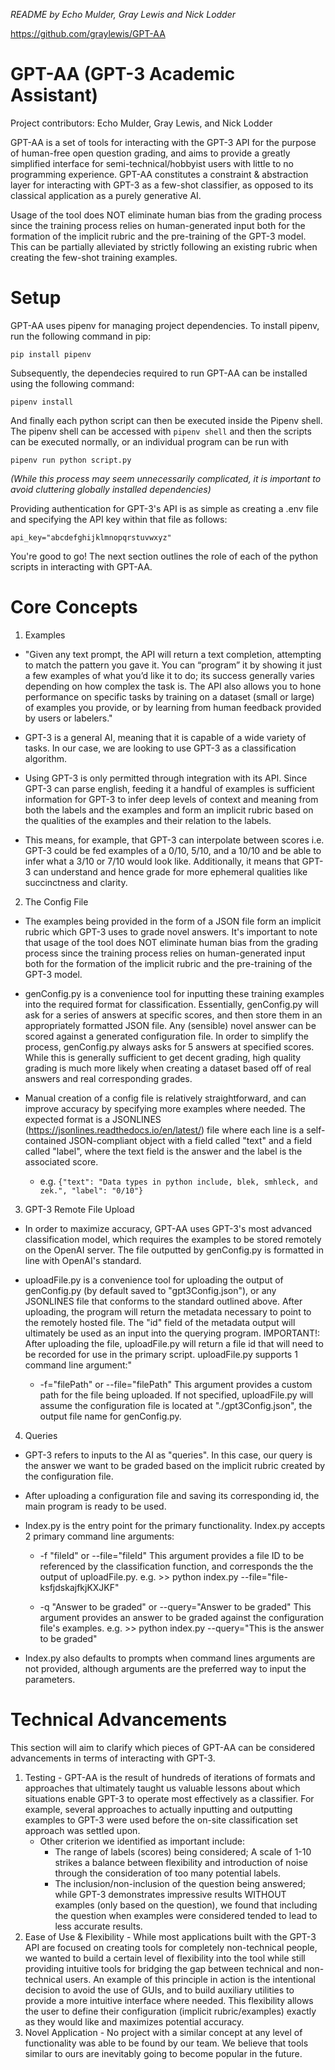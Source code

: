 _README by Echo Mulder, Gray Lewis and Nick Lodder_

https://github.com/graylewis/GPT-AA

# GPT-AA (GPT-3 Academic Assistant)

Project contributors: Echo Mulder, Gray Lewis, and Nick Lodder

GPT-AA is a set of tools for interacting with the GPT-3 API for the purpose of human-free open question grading, and aims to provide a greatly simplified interface for semi-technical/hobbyist users with little to no programming experience. GPT-AA constitutes a constraint & abstraction layer for interacting with GPT-3 as a few-shot classifier, as opposed to its classical application as a purely generative AI.

Usage of the tool does NOT eliminate human bias from the grading process since the training process relies on human-generated input both for the formation of the implicit rubric and the pre-training of the GPT-3 model. This can be partially alleviated by strictly following an existing rubric when creating the few-shot training examples.

# Setup

GPT-AA uses pipenv for managing project dependencies. To install pipenv, run the following command in pip:

```pip install pipenv```

Subsequently, the dependecies required to run GPT-AA can be installed using the following command:

```pipenv install```

And finally each python script can then be executed inside the Pipenv shell. The pipenv shell can be accessed with ```pipenv shell``` and then the scripts can be executed normally, or an individual program can be run with

```pipenv run python script.py```

_(While this process may seem unnecessarily complicated, it is important to avoid cluttering globally installed dependencies)_

Providing authentication for GPT-3's API is as simple as creating a .env file and specifying the API key within that file as follows:

  ```api_key="abcdefghijklmnopqrstuvwxyz"```

You're good to go! The next section outlines the role of each of the python scripts in interacting with GPT-AA. 

# Core Concepts

1. Examples
  * "Given any text prompt, the API will return a text completion, attempting to match the pattern you gave it. You can “program” it by showing it just a few examples of what you’d like it to do; its success generally varies depending on how complex the task is. The API also allows you to hone performance on specific tasks by training on a dataset (small or large) of examples you provide, or by learning from human feedback provided by users or labelers."

  * GPT-3 is a general AI, meaning that it is capable of a wide variety of tasks. In our case, we are looking to use GPT-3 as a classification algorithm. 

  * Using GPT-3 is only permitted through integration with its API. Since GPT-3 can parse english, feeding it a handful of examples is sufficient
  information for GPT-3 to infer deep levels of context and meaning from both the labels and the examples and form an implicit rubric based on the qualities of the examples and their relation to the labels.

  * This means, for example, that GPT-3 can interpolate between scores i.e. GPT-3 could be fed examples of a 0/10, 5/10, and a 10/10 and be able to infer what a 3/10 or 7/10 would look like. Additionally, it means that GPT-3 can understand and hence grade for more ephemeral qualities like succinctness and clarity. 
  
2. The Config File
  * The examples being provided in the form of a JSON file form an implicit rubric which GPT-3 uses to grade novel answers. It's important to note that usage of the tool does NOT eliminate human bias from the grading process since the training process relies on human-generated input both for the formation of the implicit rubric and the pre-training of the GPT-3 model. 

  * genConfig.py is a convenience tool for inputting these training examples into the required format for classification. Essentially, genConfig.py will ask for a series of answers at specific scores, and then store them in an appropriately formatted JSON file. Any (sensible) novel answer can be scored against a generated configuration file. In order to simplify the process, genConfig.py always asks for 5 answers at specified scores. While this is generally sufficient to get decent grading, high quality grading is much more likely when creating a dataset based off of real answers and real corresponding grades. 

  * Manual creation of a config file is relatively straightforward, and can improve accuracy by specifying more examples where needed. The expected format is a JSONLINES (https://jsonlines.readthedocs.io/en/latest/) file where each line is a self-contained JSON-compliant object with a field called "text" and a field called "label", where the text field is the answer and the label is the associated score. 
    * e.g. ```{"text": "Data types in python include, blek, smhleck, and zek.", "label": "0/10"}```

3. GPT-3 Remote File Upload
  * In order to maximize accuracy, GPT-AA uses GPT-3's most advanced classification model, which requires the examples to be stored remotely on the OpenAI server. The file outputted by genConfig.py is formatted in line with OpenAI's standard.

  * uploadFile.py is a convenience tool for uploading the output of genConfig.py (by default saved to "gpt3Config.json"), or any JSONLINES file that conforms to the standard outlined above. After uploading, the program will return the metadata necessary to point to the remotely hosted file. The "id" field of the metadata output will ultimately be used as an input into the querying program. IMPORTANT!: After uploading the file, uploadFile.py will return a file id that will need to be recorded for use in the primary script. uploadFile.py supports 1 command line argument:"

    * -f="filePath" or --file="filePath"
    This argument provides a custom path for the file being uploaded. If not specified, uploadFile.py will assume the configuration file is located at "./gpt3Config.json", the output file name for genConfig.py.

4. Queries
  * GPT-3 refers to inputs to the AI as "queries". In this case, our query is the answer we want to be graded based on the implicit rubric created by the configuration file. 

  * After uploading a configuration file and saving its corresponding id, the main program is ready to be used.

  * Index.py is the entry point for the primary functionality. Index.py accepts 2 primary command line arguments:
    
    * -f "fileId" or --file="fileId"
    This argument provides a file ID to be referenced by the classification function, and corresponds the the output of uploadFile.py.
    e.g. >> python index.py --file="file-ksfjdskajfkjKXJKF"

    * -q "Answer to be graded" or --query="Answer to be graded"
    This argument provides an answer to be graded against the configuration file's examples. 
    e.g. >> python index.py --query="This is the answer to be graded"

  * Index.py also defaults to prompts when command lines arguments are not provided, although arguments are the preferred way to input the parameters.

# Technical Advancements

This section will aim to clarify which pieces of GPT-AA can be considered advancements in terms of interacting with GPT-3. 

1. Testing - GPT-AA is the result of hundreds of iterations of formats and approaches that ultimately taught us valuable lessons about which situations enable GPT-3 to operate most effectively as a classifier. For example, several approaches to actually inputting and outputting examples to GPT-3 were used before the on-site classification set approach was settled upon.
    * Other criterion we identified as important include:
      * The range of labels (scores) being considered; A scale of 1-10 strikes a balance between flexibility and introduction of noise through the consideration of too many potential labels. 
      * The inclusion/non-inclusion of the question being answered; while GPT-3 demonstrates impressive results WITHOUT examples (only based on the question), we found that including the question when examples were considered tended to lead to less accurate results.
2. Ease of Use & Flexibility - While most applications built with the GPT-3 API are focused on creating tools for completely non-technical people, we wanted to build a certain level of flexibility into the tool while still providing intuitive tools for bridging the gap between technical and non-technical users. An example of this principle in action is the intentional decision to avoid the use of GUIs, and to build auxiliary utilities to provide a more intuitive interface where needed. This flexibility allows the user to define their configuration (implicit rubric/examples) exactly as they would like and maximizes potential accuracy.
3. Novel Application - No project with a similar concept at any level of functionality was able to be found by our team. We believe that tools similar to ours are inevitably going to become popular in the future.
